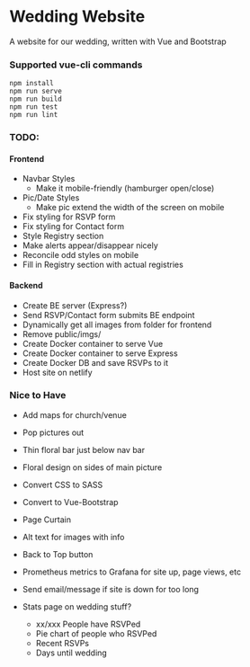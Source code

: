 # Wedding Website
A website for our wedding, written with Vue and Bootstrap

### Supported vue-cli commands
```
npm install
npm run serve
npm run build
npm run test
npm run lint
```

### TODO:

#### Frontend
- Navbar Styles
    - Make it mobile-friendly (hamburger open/close)
- Pic/Date Styles
    - Make pic extend the width of the screen on mobile
- Fix styling for RSVP form
- Fix styling for Contact form
- Style Registry section
- Make alerts appear/disappear nicely
- Reconcile odd styles on mobile
- Fill in Registry section with actual registries

#### Backend
- Create BE server (Express?)
- Send RSVP/Contact form submits BE endpoint
- Dynamically get all images from folder for frontend
- Remove public/imgs/
- Create Docker container to serve Vue
- Create Docker container to serve Express
- Create Docker DB and save RSVPs to it
- Host site on netlify

### Nice to Have
- Add maps for church/venue
- Pop pictures out
- Thin floral bar just below nav bar
- Floral design on sides of main picture
- Convert CSS to SASS
- Convert to Vue-Bootstrap
- Page Curtain
- Alt text for images with info
- Back to Top button
- Prometheus metrics to Grafana for site up, page views, etc
- Send email/message if site is down for too long

- Stats page on wedding stuff?
    - xx/xxx People have RSVPed
    - Pie chart of people who RSVPed
    - Recent RSVPs
    - Days until wedding
